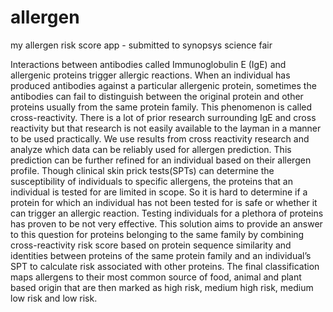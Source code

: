 # allergen
my allergen risk score app - submitted to synopsys science fair 

Interactions between antibodies called Immunoglobulin E (IgE) and allergenic proteins trigger
allergic reactions. When an individual has produced antibodies against a particular allergenic
protein, sometimes the antibodies can fail to distinguish between the original protein and other
proteins usually from the same protein family. This phenomenon is called cross-reactivity.
There is a lot of prior research surrounding IgE and cross reactivity but that research is not
easily available to the layman in a manner to be used practically. We use results from cross
reactivity research and analyze which data can be reliably used for allergen prediction. This
prediction can be further refined for an individual based on their allergen profile. Though
clinical skin prick tests(SPTs) can determine the susceptibility of individuals to specific allergens,
the proteins that an individual is tested for are limited in scope. So it is hard to determine if a
protein for which an individual has not been tested for is safe or whether it can trigger an
allergic reaction. Testing individuals for a plethora of proteins has proven to be not very
effective. This solution aims to provide an answer to this question for proteins belonging to the
same family by combining cross-reactivity risk score based on protein sequence similarity and
identities between proteins of the same protein family and an individual’s SPT to calculate risk
associated with other proteins. The final classification maps allergens to their most common
source of food, animal and plant based origin that are then marked as high risk, medium high
risk, medium low risk and low risk.

